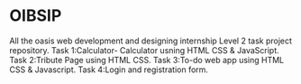 # OIBSIP
All the oasis web development and designing internship Level 2 task project repository. 
Task 1:Calculator- Calculator usning HTML CSS & JavaScript.
Task 2:Tribute Page using HTML CSS.
Task 3:To-do web app using HTML CSS & Javascript.
Task 4:Login and registration form.

